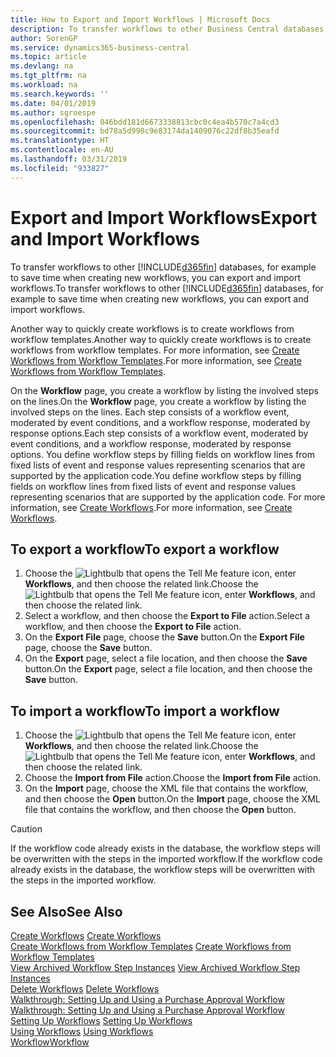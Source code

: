 ```yaml
---
title: How to Export and Import Workflows | Microsoft Docs
description: To transfer workflows to other Business Central databases, for example to save time when creating new workflows, you can export and import workflows.
author: SorenGP
ms.service: dynamics365-business-central
ms.topic: article
ms.devlang: na
ms.tgt_pltfrm: na
ms.workload: na
ms.search.keywords: ''
ms.date: 04/01/2019
ms.author: sgroespe
ms.openlocfilehash: 046bdd181d6673338813cbc0c4ea4b570c7a4cd3
ms.sourcegitcommit: bd78a5d990c9e83174da1409076c22df8b35eafd
ms.translationtype: HT
ms.contentlocale: en-AU
ms.lasthandoff: 03/31/2019
ms.locfileid: "933827"
---
```

# <a name="export-and-import-workflows"></a><span data-ttu-id="e0817-103">Export and Import Workflows</span><span class="sxs-lookup"><span data-stu-id="e0817-103">Export and Import Workflows</span></span>
<span data-ttu-id="e0817-104">To transfer workflows to other [!INCLUDE[d365fin](includes/d365fin_md.md)] databases, for example to save time when creating new workflows, you can export and import workflows.</span><span class="sxs-lookup"><span data-stu-id="e0817-104">To transfer workflows to other [!INCLUDE[d365fin](includes/d365fin_md.md)] databases, for example to save time when creating new workflows, you can export and import workflows.</span></span>  

 <span data-ttu-id="e0817-105">Another way to quickly create workflows is to create workflows from workflow templates.</span><span class="sxs-lookup"><span data-stu-id="e0817-105">Another way to quickly create workflows is to create workflows from workflow templates.</span></span> <span data-ttu-id="e0817-106">For more information, see [Create Workflows from Workflow Templates](across-how-to-create-workflows-from-workflow-templates.md).</span><span class="sxs-lookup"><span data-stu-id="e0817-106">For more information, see [Create Workflows from Workflow Templates](across-how-to-create-workflows-from-workflow-templates.md).</span></span>  

 <span data-ttu-id="e0817-107">On the **Workflow** page, you create a workflow by listing the involved steps on the lines.</span><span class="sxs-lookup"><span data-stu-id="e0817-107">On the **Workflow** page, you create a workflow by listing the involved steps on the lines.</span></span> <span data-ttu-id="e0817-108">Each step consists of a workflow event, moderated by event conditions, and a workflow response, moderated by response options.</span><span class="sxs-lookup"><span data-stu-id="e0817-108">Each step consists of a workflow event, moderated by event conditions, and a workflow response, moderated by response options.</span></span> <span data-ttu-id="e0817-109">You define workflow steps by filling fields on workflow lines from fixed lists of event and response values representing scenarios that are supported by the application code.</span><span class="sxs-lookup"><span data-stu-id="e0817-109">You define workflow steps by filling fields on workflow lines from fixed lists of event and response values representing scenarios that are supported by the application code.</span></span> <span data-ttu-id="e0817-110">For more information, see [Create Workflows](across-how-to-create-workflows.md).</span><span class="sxs-lookup"><span data-stu-id="e0817-110">For more information, see [Create Workflows](across-how-to-create-workflows.md).</span></span>  

## <a name="to-export-a-workflow"></a><span data-ttu-id="e0817-111">To export a workflow</span><span class="sxs-lookup"><span data-stu-id="e0817-111">To export a workflow</span></span>  
1.  <span data-ttu-id="e0817-112">Choose the ![Lightbulb that opens the Tell Me feature](media/ui-search/search_small.png "Tell me what you want to do") icon, enter **Workflows**, and then choose the related link.</span><span class="sxs-lookup"><span data-stu-id="e0817-112">Choose the ![Lightbulb that opens the Tell Me feature](media/ui-search/search_small.png "Tell me what you want to do") icon, enter **Workflows**, and then choose the related link.</span></span>  
2.  <span data-ttu-id="e0817-113">Select a workflow, and then choose the **Export to File** action.</span><span class="sxs-lookup"><span data-stu-id="e0817-113">Select a workflow, and then choose the **Export to File** action.</span></span>  
3.  <span data-ttu-id="e0817-114">On the **Export File** page, choose the **Save** button.</span><span class="sxs-lookup"><span data-stu-id="e0817-114">On the **Export File** page, choose the **Save** button.</span></span>  
4.  <span data-ttu-id="e0817-115">On the **Export** page, select a file location, and then choose the **Save** button.</span><span class="sxs-lookup"><span data-stu-id="e0817-115">On the **Export** page, select a file location, and then choose the **Save** button.</span></span>  

## <a name="to-import-a-workflow"></a><span data-ttu-id="e0817-116">To import a workflow</span><span class="sxs-lookup"><span data-stu-id="e0817-116">To import a workflow</span></span>  
1.  <span data-ttu-id="e0817-117">Choose the ![Lightbulb that opens the Tell Me feature](media/ui-search/search_small.png "Tell me what you want to do") icon, enter **Workflows**, and then choose the related link.</span><span class="sxs-lookup"><span data-stu-id="e0817-117">Choose the ![Lightbulb that opens the Tell Me feature](media/ui-search/search_small.png "Tell me what you want to do") icon, enter **Workflows**, and then choose the related link.</span></span>  
2.  <span data-ttu-id="e0817-118">Choose the **Import from File** action.</span><span class="sxs-lookup"><span data-stu-id="e0817-118">Choose the **Import from File** action.</span></span>  
3.  <span data-ttu-id="e0817-119">On the **Import** page, choose the XML file that contains the workflow, and then choose the **Open** button.</span><span class="sxs-lookup"><span data-stu-id="e0817-119">On the **Import** page, choose the XML file that contains the workflow, and then choose the **Open** button.</span></span>  

> [!CAUTION]  
>  <span data-ttu-id="e0817-120">If the workflow code already exists in the database, the workflow steps will be overwritten with the steps in the imported workflow.</span><span class="sxs-lookup"><span data-stu-id="e0817-120">If the workflow code already exists in the database, the workflow steps will be overwritten with the steps in the imported workflow.</span></span>  

## <a name="see-also"></a><span data-ttu-id="e0817-121">See Also</span><span class="sxs-lookup"><span data-stu-id="e0817-121">See Also</span></span>  
 <span data-ttu-id="e0817-122">[Create Workflows](across-how-to-create-workflows.md) </span><span class="sxs-lookup"><span data-stu-id="e0817-122">[Create Workflows](across-how-to-create-workflows.md) </span></span>  
 <span data-ttu-id="e0817-123">[Create Workflows from Workflow Templates](across-how-to-create-workflows-from-workflow-templates.md) </span><span class="sxs-lookup"><span data-stu-id="e0817-123">[Create Workflows from Workflow Templates](across-how-to-create-workflows-from-workflow-templates.md) </span></span>  
 <span data-ttu-id="e0817-124">[View Archived Workflow Step Instances](across-how-to-view-archived-workflow-step-instances.md) </span><span class="sxs-lookup"><span data-stu-id="e0817-124">[View Archived Workflow Step Instances](across-how-to-view-archived-workflow-step-instances.md) </span></span>  
 <span data-ttu-id="e0817-125">[Delete Workflows](across-how-to-delete-workflows.md) </span><span class="sxs-lookup"><span data-stu-id="e0817-125">[Delete Workflows](across-how-to-delete-workflows.md) </span></span>  
 <span data-ttu-id="e0817-126">[Walkthrough: Setting Up and Using a Purchase Approval Workflow](walkthrough-setting-up-and-using-a-purchase-approval-workflow.md) </span><span class="sxs-lookup"><span data-stu-id="e0817-126">[Walkthrough: Setting Up and Using a Purchase Approval Workflow](walkthrough-setting-up-and-using-a-purchase-approval-workflow.md) </span></span>  
 <span data-ttu-id="e0817-127">[Setting Up Workflows](across-set-up-workflows.md) </span><span class="sxs-lookup"><span data-stu-id="e0817-127">[Setting Up Workflows](across-set-up-workflows.md) </span></span>  
 <span data-ttu-id="e0817-128">[Using Workflows](across-use-workflows.md) </span><span class="sxs-lookup"><span data-stu-id="e0817-128">[Using Workflows](across-use-workflows.md) </span></span>  
 [<span data-ttu-id="e0817-129">Workflow</span><span class="sxs-lookup"><span data-stu-id="e0817-129">Workflow</span></span>](across-workflow.md)   
